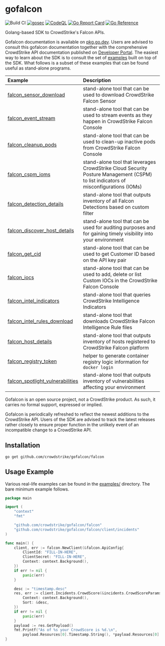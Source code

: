 # gofalcon
![Build CI](https://github.com/CrowdStrike/gofalcon/workflows/Build%20CI/badge.svg)
[![gosec](https://github.com/CrowdStrike/gofalcon/actions/workflows/gosec.yml/badge.svg)](https://github.com/CrowdStrike/gofalcon/actions/workflows/gosec.yml)
[![CodeQL](https://github.com/CrowdStrike/gofalcon/actions/workflows/codeql.yml/badge.svg)](https://github.com/CrowdStrike/gofalcon/actions/workflows/codeql.yml)
[![Go Report Card](https://goreportcard.com/badge/github.com/crowdstrike/gofalcon)](https://goreportcard.com/report/github.com/crowdstrike/gofalcon)
[![Go Reference](https://pkg.go.dev/badge/github.com/crowdstrike/gofalcon.svg)](https://pkg.go.dev/github.com/crowdstrike/gofalcon)

Golang-based SDK to CrowdStrike's Falcon APIs.

Gofalcon documentation is available on [pkg.go.dev](https://pkg.go.dev/github.com/crowdstrike/gofalcon). Users are advised to consult this gofalcon documentation together with the comprehensive CrowdStrike API documentation published on [Developer Portal](https://developer.crowdstrike.com/crowdstrike/docs). The easiest way to learn about the SDK is to consult the set of [examples](examples) built on top of the SDK. What follows is a subset of these examples that can be found useful as stand-alone programs.

| Example                                                                       | Description                                                                                                                         |
| :--------                                                                     | :------------                                                                                                                       |
| [falcon_sensor_download](examples/falcon_sensor_download)                     | stand-alone tool that can be used to download CrowdStrike Falcon Sensor                                                             |
| [falcon_event_stream](examples/falcon_event_stream)                           | stand-alone tool that can be used to stream events as they happen in CrowdStrike Falcon Console                                     |
| [falcon_cleanup_pods](examples/falcon_cleanup_pods)                           | stand-alone tool that can be used to clean-up inactive pods from CrowdStrike Falcon Console                                         |
| [falcon_cspm_ioms](examples/falcon_cspm_ioms)                                 | stand-alone tool that leverages CrowdStrike Cloud Security Posture Management (CSPM) to list indicators of misconfigurations (IOMs) |
| [falcon_detection_details](examples/falcon_detection_details)                 | stand-alone tool that outputs inventory of all Falcon Detections based on custom filter                                             |
| [falcon_discover_host_details](examples/falcon_discover_host_details)         | stand-alone tool that can be used for auditing purposes and for gaining timely visibility into your environment                     |
| [falcon_get_cid](examples/falcon_get_cid)                                     | stand-alone tool that can be used to get Customer ID based on the API key pair                                                      |
| [falcon_iocs](examples/falcon_iocs)                                           | stand-alone tool that can be used to add, delete or list Custom IOCs in the CrowdStrike Falcon Console                              |
| [falcon_intel_indicators](examples/falcon_intel_indicators)                   | stand-alone tool that queries CrowdStrike Intelligence Indicators                                                                   |
| [falcon_intel_rules_download](examples/falcon_intel_rules_download)           | stand-alone tool that downloads CrowdStrike Falcon Intelligence Rule files                                                          |
| [falcon_host_details](examples/falcon_host_details)                           | stand-alone tool that outputs inventory of hosts registered to CrowdStrike Falcon platform                                          |
| [falcon_registry_token](examples/falcon_registry_token)                       | helper to generate container registry logic information for `docker login`                                                          |
| [falcon_spotlight_vulnerabilities](examples/falcon_spotlight_vulnerabilities) | stand-alone tool that outputs inventory of vulnerabilities affecting your environment                                               |

Gofalcon is an open source project, not a CrowdStrike product. As such, it carries
no formal support, expressed or implied.

Gofalcon is periodically refreshed to reflect the newest additions to the CrowdStrike API. Users of the SDK are advised to track the latest releases rather closely to ensure proper function in the unlikely event of an incompatible change to a CrowdStrike API.

## Installation
```
go get github.com/crowdstrike/gofalcon/falcon
```

## Usage Example

Various real-life examples can be found in the [examples/](examples/) directory. The bare minimum example follows.

```go
package main

import (
	"context"
	"fmt"

	"github.com/crowdstrike/gofalcon/falcon"
	"github.com/crowdstrike/gofalcon/falcon/client/incidents"
)

func main() {
	client, err := falcon.NewClient(&falcon.ApiConfig{
		ClientId: "FILL-IN-HERE",
		ClientSecret: "FILL-IN-HERE",
		Context: context.Background(),
	})
	if err != nil {
		panic(err)
	}

	desc := "timestamp.desc"
	res, err := client.Incidents.CrowdScore(&incidents.CrowdScoreParams{
		Context: context.Background(),
		Sort: &desc,
	})
	if err != nil {
		panic(err)
	}
	payload := res.GetPayload()
	fmt.Printf("As of %s your CrowdScore is %d.\n",
		payload.Resources[0].Timestamp.String(), *payload.Resources[0].Score)
}
```
